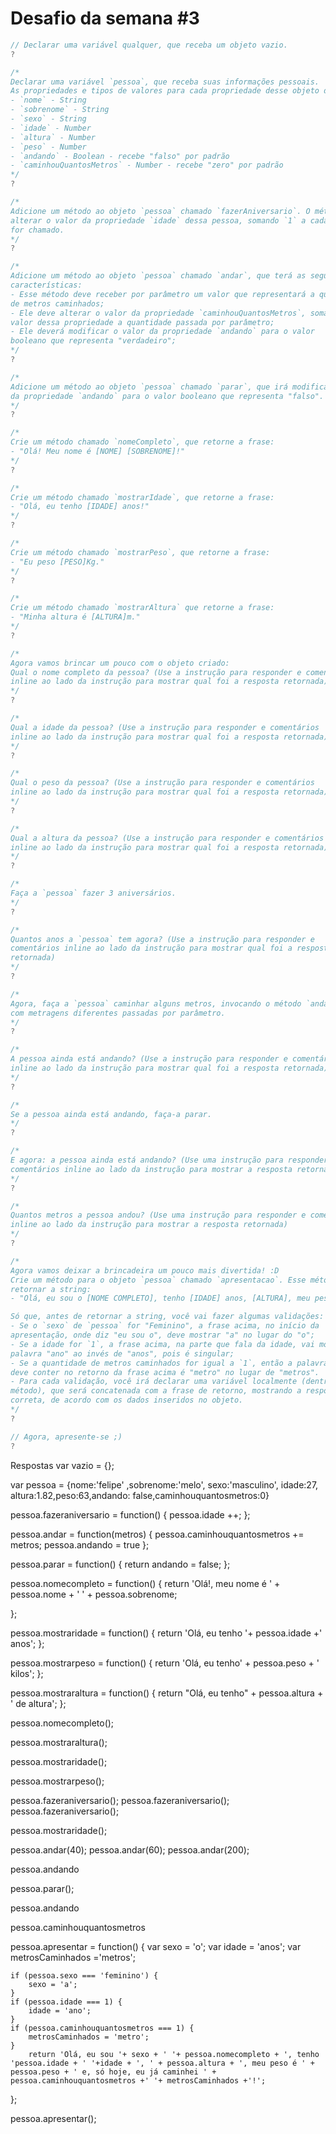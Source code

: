 # Desafio da semana #3

```js
// Declarar uma variável qualquer, que receba um objeto vazio.
?

/*
Declarar uma variável `pessoa`, que receba suas informações pessoais.
As propriedades e tipos de valores para cada propriedade desse objeto devem ser:
- `nome` - String
- `sobrenome` - String
- `sexo` - String
- `idade` - Number
- `altura` - Number
- `peso` - Number
- `andando` - Boolean - recebe "falso" por padrão
- `caminhouQuantosMetros` - Number - recebe "zero" por padrão
*/
?

/*
Adicione um método ao objeto `pessoa` chamado `fazerAniversario`. O método deve
alterar o valor da propriedade `idade` dessa pessoa, somando `1` a cada vez que
for chamado.
*/
?

/*
Adicione um método ao objeto `pessoa` chamado `andar`, que terá as seguintes
características:
- Esse método deve receber por parâmetro um valor que representará a quantidade
de metros caminhados;
- Ele deve alterar o valor da propriedade `caminhouQuantosMetros`, somando ao
valor dessa propriedade a quantidade passada por parâmetro;
- Ele deverá modificar o valor da propriedade `andando` para o valor
booleano que representa "verdadeiro";
*/
?

/*
Adicione um método ao objeto `pessoa` chamado `parar`, que irá modificar o valor
da propriedade `andando` para o valor booleano que representa "falso".
*/
?

/*
Crie um método chamado `nomeCompleto`, que retorne a frase:
- "Olá! Meu nome é [NOME] [SOBRENOME]!"
*/
?

/*
Crie um método chamado `mostrarIdade`, que retorne a frase:
- "Olá, eu tenho [IDADE] anos!"
*/
?

/*
Crie um método chamado `mostrarPeso`, que retorne a frase:
- "Eu peso [PESO]Kg."
*/
?

/*
Crie um método chamado `mostrarAltura` que retorne a frase:
- "Minha altura é [ALTURA]m."
*/
?

/*
Agora vamos brincar um pouco com o objeto criado:
Qual o nome completo da pessoa? (Use a instrução para responder e comentários
inline ao lado da instrução para mostrar qual foi a resposta retornada)
*/
?

/*
Qual a idade da pessoa? (Use a instrução para responder e comentários
inline ao lado da instrução para mostrar qual foi a resposta retornada)
*/
?

/*
Qual o peso da pessoa? (Use a instrução para responder e comentários
inline ao lado da instrução para mostrar qual foi a resposta retornada)
*/
?

/*
Qual a altura da pessoa? (Use a instrução para responder e comentários
inline ao lado da instrução para mostrar qual foi a resposta retornada)
*/
?

/*
Faça a `pessoa` fazer 3 aniversários.
*/
?

/*
Quantos anos a `pessoa` tem agora? (Use a instrução para responder e
comentários inline ao lado da instrução para mostrar qual foi a resposta
retornada)
*/
?

/*
Agora, faça a `pessoa` caminhar alguns metros, invocando o método `andar` 3x,
com metragens diferentes passadas por parâmetro.
*/
?

/*
A pessoa ainda está andando? (Use a instrução para responder e comentários
inline ao lado da instrução para mostrar qual foi a resposta retornada)
*/
?

/*
Se a pessoa ainda está andando, faça-a parar.
*/
?

/*
E agora: a pessoa ainda está andando? (Use uma instrução para responder e
comentários inline ao lado da instrução para mostrar a resposta retornada)
*/
?

/*
Quantos metros a pessoa andou? (Use uma instrução para responder e comentários
inline ao lado da instrução para mostrar a resposta retornada)
*/
?

/*
Agora vamos deixar a brincadeira um pouco mais divertida! :D
Crie um método para o objeto `pessoa` chamado `apresentacao`. Esse método deve
retornar a string:
- "Olá, eu sou o [NOME COMPLETO], tenho [IDADE] anos, [ALTURA], meu peso é [PESO] e, só hoje, eu já caminhei [CAMINHOU QUANTOS METROS] metros!"

Só que, antes de retornar a string, você vai fazer algumas validações:
- Se o `sexo` de `pessoa` for "Feminino", a frase acima, no início da
apresentação, onde diz "eu sou o", deve mostrar "a" no lugar do "o";
- Se a idade for `1`, a frase acima, na parte que fala da idade, vai mostrar a
palavra "ano" ao invés de "anos", pois é singular;
- Se a quantidade de metros caminhados for igual a `1`, então a palavra que
deve conter no retorno da frase acima é "metro" no lugar de "metros".
- Para cada validação, você irá declarar uma variável localmente (dentro do
método), que será concatenada com a frase de retorno, mostrando a resposta
correta, de acordo com os dados inseridos no objeto.
*/
?

// Agora, apresente-se ;)
?
```
Respostas
 var vazio = {};

 var pessoa = {nome:'felipe' ,sobrenome:'melo', sexo:'masculino', idade:27, altura:1.82,peso:63,andando: false,caminhouquantosmetros:0}

 pessoa.fazeraniversario = function() {
 	pessoa.idade ++;
 };
 
 pessoa.andar = function(metros) {
 		pessoa.caminhouquantosmetros += metros;
 	    pessoa.andando = true
 };

pessoa.parar = function() {
	return andando = false;
};

pessoa.nomecompleto = function() {
	return 'Olá!, meu nome é ' + pessoa.nome + ' ' + pessoa.sobrenome;

};

pessoa.mostraridade = function() {
	return 'Olá, eu tenho '+ pessoa.idade +' anos';
};

pessoa.mostrarpeso = function() {
	return 'Olá, eu tenho' + pessoa.peso + ' kilos';
};

pessoa.mostraraltura = function() {
	return "Olá, eu tenho" + pessoa.altura + ' de altura';
};

pessoa.nomecompleto();

pessoa.mostraraltura();

pessoa.mostraridade();

pessoa.mostrarpeso();

pessoa.fazeraniversario();
pessoa.fazeraniversario();
pessoa.fazeraniversario();

pessoa.mostraridade();

pessoa.andar(40);
pessoa.andar(60);
pessoa.andar(200);

pessoa.andando

pessoa.parar();

pessoa.andando

pessoa.caminhouquantosmetros

pessoa.apresentar = function() {
	var sexo = 'o';
	var idade = 'anos';
	var metrosCaminhados ='metros';

	if (pessoa.sexo === 'feminino') {
		sexo = 'a';
	}
	if (pessoa.idade === 1) {
		idade = 'ano';
	}
	if (pessoa.caminhouquantosmetros === 1) {
		metrosCaminhados = 'metro';
	}
		return 'Olá, eu sou '+ sexo + ' '+ pessoa.nomecompleto + ', tenho 'pessoa.idade + ' '+idade + ', ' + pessoa.altura + ', meu peso é ' + pessoa.peso + ' e, só hoje, eu já caminhei ' + pessoa.caminhouquantosmetros +' '+ metrosCaminhados +'!';
	
};

pessoa.apresentar();
